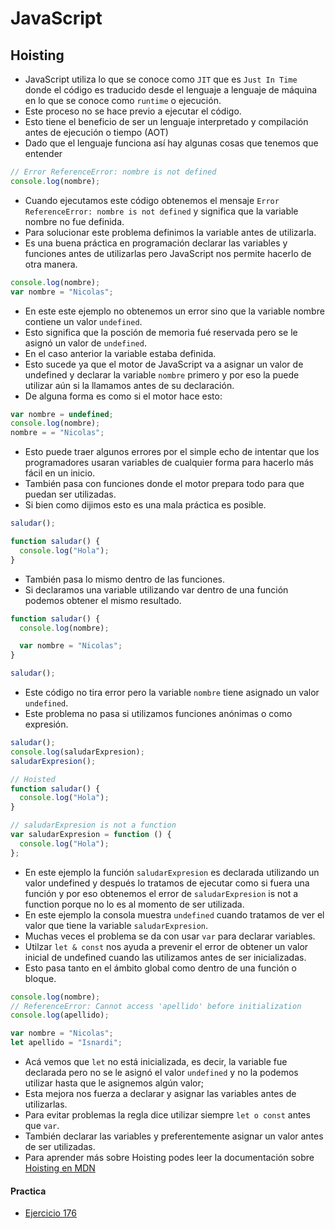# JavaScript

## Hoisting

- JavaScript utiliza lo que se conoce como `JIT` que es `Just In Time` donde el código es traducido desde el lenguaje a lenguaje de máquina en lo que se conoce como `runtime` o ejecución.
- Este proceso no se hace previo a ejecutar el código.
- Esto tiene el beneficio de ser un lenguaje interpretado y compilación antes de ejecución o tiempo (AOT)
- Dado que el lenguaje funciona así hay algunas cosas que tenemos que entender

```javascript
// Error ReferenceError: nombre is not defined
console.log(nombre);
```

- Cuando ejecutamos este código obtenemos el mensaje `Error ReferenceError: nombre is not defined` y significa que la variable nombre no fue definida.
- Para solucionar este problema definimos la variable antes de utilizarla.
- Es una buena práctica en programación declarar las variables y funciones antes de utilizarlas pero JavaScript nos permite hacerlo de otra manera.

```javascript
console.log(nombre);
var nombre = "Nicolas";
```

- En este este ejemplo no obtenemos un error sino que la variable nombre contiene un valor `undefined`.
- Esto significa que la posción de memoria fué reservada pero se le asignó un valor de `undefined`.
- En el caso anterior la variable estaba definida.
- Esto sucede ya que el motor de JavaScript va a asignar un valor de undefined y declarar la variable `nombre` primero y por eso la puede utilizar aún si la llamamos antes de su declaración.
- De alguna forma es como si el motor hace esto:

```javascript
var nombre = undefined;
console.log(nombre);
nombre = = "Nicolas";
```

- Esto puede traer algunos errores por el simple echo de intentar que los programadores usaran variables de cualquier forma para hacerlo más fácil en un inicio.
- También pasa con funciones donde el motor prepara todo para que puedan ser utilizadas.
- Si bien como dijimos esto es una mala práctica es posible.

```javascript
saludar();

function saludar() {
  console.log("Hola");
}
```

- También pasa lo mismo dentro de las funciones.
- Si declaramos una variable utilizando var dentro de una función podemos obtener el mismo resultado.

```javascript
function saludar() {
  console.log(nombre);

  var nombre = "Nicolas";
}

saludar();
```

- Este código no tira error pero la variable `nombre` tiene asignado un valor `undefined`.
- Este problema no pasa si utilizamos funciones anónimas o como expresión.

```javascript
saludar();
console.log(saludarExpresion);
saludarExpresion();

// Hoisted
function saludar() {
  console.log("Hola");
}

// saludarExpresion is not a function
var saludarExpresion = function () {
  console.log("Hola");
};
```

- En este ejemplo la función `saludarExpresion` es declarada utilizando un valor undefined y después lo tratamos de ejecutar como si fuera una función y por eso obtenemos el error de `saludarExpresion` is not a function porque no lo es al momento de ser utilizada.
- En este ejemplo la consola muestra `undefined` cuando tratamos de ver el valor que tiene la variable `saludarExpresion`.
- Muchas veces el problema se da con usar `var` para declarar variables.
- Utilzar `let & const` nos ayuda a prevenir el error de obtener un valor inicial de undefined cuando las utilizamos antes de ser inicializadas.
- Esto pasa tanto en el ámbito global como dentro de una función o bloque.

```javascript
console.log(nombre);
// ReferenceError: Cannot access 'apellido' before initialization
console.log(apellido);

var nombre = "Nicolas";
let apellido = "Isnardi";
```

- Acá vemos que `let` no está inicializada, es decir, la variable fue declarada pero no se le asignó el valor `undefined` y no la podemos utilizar hasta que le asignemos algún valor;
- Esta mejora nos fuerza a declarar y asignar las variables antes de utilizarlas.
- Para evitar problemas la regla dice utilizar siempre `let o const` antes que `var`.
- También declarar las variables y preferentemente asignar un valor antes de ser utilizadas.
- Para aprender más sobre Hoisting podes leer la documentación sobre [Hoisting en MDN](https://developer.mozilla.org/es/docs/Glossary/Hoisting)

#### Practica

- [Ejercicio 176](../ejercicios/consignas/js/ej176.md)
